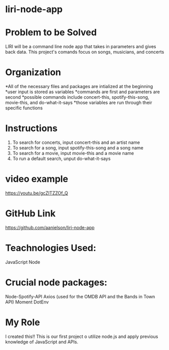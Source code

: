 # liri-node-app

# Problem to be Solved
LIRI will be a command line node app that takes in parameters and gives back data.
This project's comands focus on songs, musicians, and concerts

# Organization
*All of the necessary files and packages are intialized at the beginning
*user input is stored as variables
    *commands are first and parameters are second
    *possible commands include concert-this, spotify-this-song, movie-this, and do-what-it-says 
*those variables are run through their specific functions

# Instructions
1. To search for concerts, input concert-this and an artist name
1. To search for a song, input spotify-this-song and a song name
1. To search for a movie, input movie-this and a movie name
1. To run a default search, unput do-what-it-says

# video example
https://youtu.be/gcZITZZOf_Q

# GitHub Link
https://github.com/aanielson/liri-node-app

# Teachnologies Used:
JavaScript
Node

# Crucial node packages:
Node-Spotify-API
Axios
    (used for the OMDB API and the Bands in Town API)
Moment
DotEnv

# My Role
I created this!! This is our first project o utilize node.js and apply previous knowledge of JavaScript and APIs.
